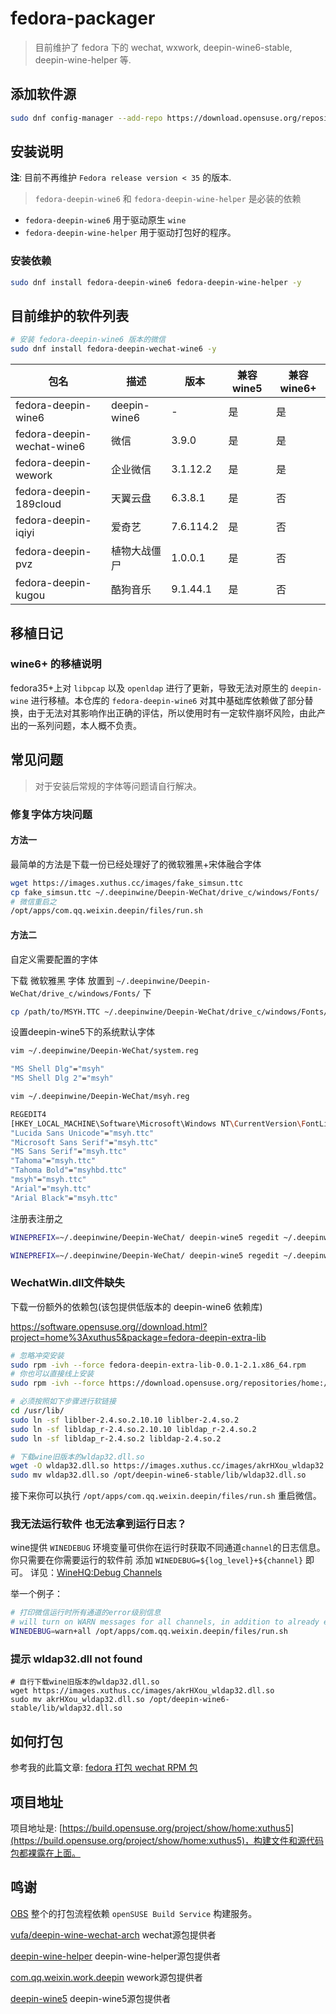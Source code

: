 # fedora-packager

> 目前维护了 fedora 下的 wechat, wxwork, deepin-wine6-stable, deepin-wine-helper 等.

## 添加软件源

```bash
sudo dnf config-manager --add-repo https://download.opensuse.org/repositories/home:xuthus5/Fedora_$(rpm -E %fedora)/home:xuthus5.repo
```

## 安装说明

**注**: 目前不再维护 `Fedora release version < 35` 的版本.

> `fedora-deepin-wine6` 和 `fedora-deepin-wine-helper` 是必装的依赖

- `fedora-deepin-wine6` 用于驱动原生 `wine`
- `fedora-deepin-wine-helper` 用于驱动打包好的程序。

### 安装依赖

```bash
sudo dnf install fedora-deepin-wine6 fedora-deepin-wine-helper -y
```

## 目前维护的软件列表

```bash
# 安装 fedora-deepin-wine6 版本的微信
sudo dnf install fedora-deepin-wechat-wine6 -y
```

| 包名                     | 描述           | 版本                   | 兼容wine5 | 兼容wine6+ |
| ---------------------- | ------------ | -------------------- | ------- | -------- |
| fedora-deepin-wine6    | deepin-wine6 | -                    | 是       | 是        |
| fedora-deepin-wechat-wine6   | 微信           | 3.9.0 | 是       | 是        |
| fedora-deepin-wework   | 企业微信         | 3.1.12.2             | 是       | 是        |
| fedora-deepin-189cloud | 天翼云盘         | 6.3.8.1              | 是       | 否        |
| fedora-deepin-iqiyi    | 爱奇艺          | 7.6.114.2            | 是       | 否        |
| fedora-deepin-pvz      | 植物大战僵尸       | 1.0.0.1              | 是       | 否        |
| fedora-deepin-kugou    | 酷狗音乐         | 9.1.44.1             | 是       | 否        |

## 移植日记

### wine6+ 的移植说明

fedora35+上对 `libpcap` 以及 `openldap` 进行了更新，导致无法对原生的 `deepin-wine` 进行移植。本仓库的 `fedora-deepin-wine6` 对其中基础库依赖做了部分替换，由于无法对其影响作出正确的评估，所以使用时有一定软件崩坏风险，由此产出的一系列问题，本人概不负责。

## 常见问题

> 对于安装后常规的字体等问题请自行解决。

### 修复字体方块问题

#### 方法一

最简单的方法是下载一份已经处理好了的微软雅黑+宋体融合字体

```bash
wget https://images.xuthus.cc/images/fake_simsun.ttc
cp fake_simsun.ttc ~/.deepinwine/Deepin-WeChat/drive_c/windows/Fonts/
# 微信重启之
/opt/apps/com.qq.weixin.deepin/files/run.sh
```

#### 方法二

自定义需要配置的字体

下载 微软雅黑 字体 放置到 `~/.deepinwine/Deepin-WeChat/drive_c/windows/Fonts/` 下

```bash
cp /path/to/MSYH.TTC ~/.deepinwine/Deepin-WeChat/drive_c/windows/Fonts/msyh.ttc
```

设置deepin-wine5下的系统默认字体

```bash
vim ~/.deepinwine/Deepin-WeChat/system.reg

"MS Shell Dlg"="msyh"
"MS Shell Dlg 2"="msyh"

vim ~/.deepinwine/Deepin-WeChat/msyh.reg

REGEDIT4
[HKEY_LOCAL_MACHINE\Software\Microsoft\Windows NT\CurrentVersion\FontLink\SystemLink]
"Lucida Sans Unicode"="msyh.ttc"
"Microsoft Sans Serif"="msyh.ttc"
"MS Sans Serif"="msyh.ttc"
"Tahoma"="msyh.ttc"
"Tahoma Bold"="msyhbd.ttc"
"msyh"="msyh.ttc"
"Arial"="msyh.ttc"
"Arial Black"="msyh.ttc"
```

注册表注册之

```bash
WINEPREFIX=~/.deepinwine/Deepin-WeChat/ deepin-wine5 regedit ~/.deepinwine/Deepin-WeChat/system.reg

WINEPREFIX=~/.deepinwine/Deepin-WeChat/ deepin-wine5 regedit ~/.deepinwine/Deepin-WeChat/msyh.reg
```

### WechatWin.dll文件缺失

下载一份额外的依赖包(该包提供低版本的 deepin-wine6 依赖库)

https://software.opensuse.org//download.html?project=home%3Axuthus5&package=fedora-deepin-extra-lib

```bash
# 忽略冲突安装
sudo rpm -ivh --force fedora-deepin-extra-lib-0.0.1-2.1.x86_64.rpm
# 你也可以直接线上安装
sudo rpm -ivh --force https://download.opensuse.org/repositories/home:/xuthus5/Fedora_$(rpm -E %fedora)/x86_64/fedora-deepin-extra-lib-0.0.1-7.1.x86_64.rpm

# 必须按照如下步骤进行软链接
cd /usr/lib/
sudo ln -sf liblber-2.4.so.2.10.10 liblber-2.4.so.2
sudo ln -sf libldap_r-2.4.so.2.10.10 libldap_r-2.4.so.2
sudo ln -sf libldap_r-2.4.so.2 libldap-2.4.so.2

# 下载wine旧版本的wldap32.dll.so
wget -O wldap32.dll.so https://images.xuthus.cc/images/akrHXou_wldap32.dll.so
sudo mv wldap32.dll.so /opt/deepin-wine6-stable/lib/wldap32.dll.so
```

接下来你可以执行 `/opt/apps/com.qq.weixin.deepin/files/run.sh` 重启微信。

### 我无法运行软件 也无法拿到运行日志？

wine提供 `WINEDEBUG` 环境变量可供你在运行时获取不同通道`channel`的日志信息。
你只需要在你需要运行的软件前 添加 `WINEDEBUG=${log_level}+${channel}` 即可。
详见：[WineHQ:Debug Channels](https://wiki.winehq.org/Debug_Channels)

举一个例子：

```bash
# 打印微信运行时所有通道的error级别信息
# will turn on WARN messages for all channels, in addition to already enabled ERR and FIXME messages.
WINEDEBUG=warn+all /opt/apps/com.qq.weixin.deepin/files/run.sh
```

### 提示 wldap32.dll not found

```bsh
# 自行下载wine旧版本的wldap32.dll.so 
wget https://images.xuthus.cc/images/akrHXou_wldap32.dll.so
sudo mv akrHXou_wldap32.dll.so /opt/deepin-wine6-stable/lib/wldap32.dll.so
```

## 如何打包

参考我的此篇文章: [fedora 打包 wechat RPM 包](https://xuthus.cc/linux/fedora-packaged-wechat-rpm.html)

## 项目地址

项目地址是: [https://build.opensuse.org/project/show/home:xuthus5](https://build.opensuse.org/project/show/home:xuthus5)，构建文件和源代码包都裸露在上面。

## 鸣谢

[OBS](https://build.opensuse.org/) 整个的打包流程依赖 `openSUSE Build Service` 构建服务。

[vufa/deepin-wine-wechat-arch](https://github.com/vufa/deepin-wine-wechat-arch) wechat源包提供者

[deepin-wine-helper](https://aur.archlinux.org/packages/deepin-wine-helper/) deepin-wine-helper源包提供者

[com.qq.weixin.work.deepin](https://aur.archlinux.org/packages/com.qq.weixin.work.deepin/) wework源包提供者

[deepin-wine5](https://aur.archlinux.org/packages/deepin-wine5/) deepin-wine5源包提供者
